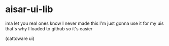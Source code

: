 # aisar-ui-lib

ima let you real ones know I never made this I'm just gonna use it for my uis that's why I loaded to github so it's easier

(cattoware ui)
